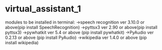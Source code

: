 # virtual_assistant_1
modules to be installed in terminal:
->speech recognition ver 3.10.0 or above(pip install SpeechRecognition)
->pyttsx3 ver 2.90 or above(pip install pyttsx3)
->pywhatkit ver 5.4 or above (pip install pywhatkit)
->PyAudio ver 0.2.13 or above (pip install PyAudio)
->wikipedia ver 1.4.0 or above (pip install wikipedia)
